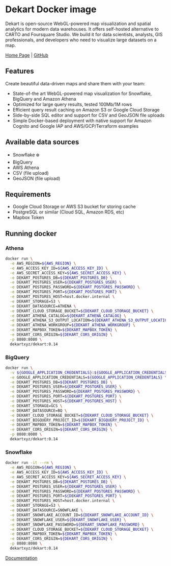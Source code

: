 # Dekart Docker image
Dekart is open-source WebGL-powered map visualization and spatial analytics for modern data warehouses. It offers self-hosted alternative to CARTO and Foursquare Studio. We build it for data scientists, analysts, GIS professionals, and developers who need to visualize large datasets on a map.

[Home Page](https://dekart.xyz?ref=dokerhub) | [GitHub](https://github.com/dekart/dekart?ref=dokerhub)

## Features

Create beautiful data-driven maps and share them with your team:

* State-of-the art WebGL-powered map visualization for Snowflake, BigQuery and Amazon Athena
* Optimized for large query results, tested 100Mb/1M rows
* Efficient query result caching on Amazon S3 or Google Cloud Storage
* Side-by-side SQL editor and support for CSV and GeoJSON file uploads
* Simple Docker-based deployment with native support for Amazon Cognito and Google IAP and AWS/GCP/Terraform examples

## Available data sources

* Snowflake ❄️
* BigQuery
* AWS Athena
* CSV (file upload)
* GeoJSON (file upload)

## Requirements

* Google Cloud Storage or AWS S3 bucket for storing cache
* PostgreSQL or similar (Cloud SQL, Amazon RDS, etc)
* Mapbox Token

## Running docker

### Athena

```bash
docker run \
  -e AWS_REGION=${AWS_REGION} \
  -e AWS_ACCESS_KEY_ID=${AWS_ACCESS_KEY_ID} \
  -e AWS_SECRET_ACCESS_KEY=${AWS_SECRET_ACCESS_KEY} \
  -e DEKART_POSTGRES_DB=${DEKART_POSTGRES_DB} \
  -e DEKART_POSTGRES_USER=${DEKART_POSTGRES_USER} \
  -e DEKART_POSTGRES_PASSWORD=${DEKART_POSTGRES_PASSWORD} \
  -e DEKART_POSTGRES_PORT=${DEKART_POSTGRES_PORT} \
  -e DEKART_POSTGRES_HOST=host.docker.internal \
  -e DEKART_STORAGE=S3 \
  -e DEKART_DATASOURCE=ATHENA \
  -e DEKART_CLOUD_STORAGE_BUCKET=${DEKART_CLOUD_STORAGE_BUCKET} \
  -e DEKART_ATHENA_CATALOG=${DEKART_ATHENA_CATALOG} \
  -e DEKART_ATHENA_S3_OUTPUT_LOCATION=${DEKART_ATHENA_S3_OUTPUT_LOCATION} \
  -e DEKART_ATHENA_WORKGROUP=${DEKART_ATHENA_WORKGROUP} \
  -e DEKART_MAPBOX_TOKEN=${DEKART_MAPBOX_TOKEN} \
  -e DEKART_CORS_ORIGIN=${DEKART_CORS_ORIGIN} \
  -p 8080:8080 \
  dekartxyz/dekart:0.14
```

### BigQuery

```bash
docker run \
  -v ${GOOGLE_APPLICATION_CREDENTIALS}:${GOOGLE_APPLICATION_CREDENTIALS} \
  -e GOOGLE_APPLICATION_CREDENTIALS=${GOOGLE_APPLICATION_CREDENTIALS} \
  -e DEKART_POSTGRES_DB=${DEKART_POSTGRES_DB} \
  -e DEKART_POSTGRES_USER=${DEKART_POSTGRES_USER} \
  -e DEKART_POSTGRES_PASSWORD=${DEKART_POSTGRES_PASSWORD} \
  -e DEKART_POSTGRES_PORT=${DEKART_POSTGRES_PORT} \
  -e DEKART_POSTGRES_HOST=${DEKART_POSTGRES_HOST} \
  -e DEKART_STORAGE=GCS \
  -e DEKART_DATASOURCE=BQ \
  -e DEKART_CLOUD_STORAGE_BUCKET=${DEKART_CLOUD_STORAGE_BUCKET} \
  -e DEKART_BIGQUERY_PROJECT_ID=${DEKART_BIGQUERY_PROJECT_ID} \
  -e DEKART_MAPBOX_TOKEN=${DEKART_MAPBOX_TOKEN} \
  -e DEKART_CORS_ORIGIN=${DEKART_CORS_ORIGIN} \
  -p 8080:8080 \
  dekartxyz/dekart:0.14
```

### Snowflake

```bash
docker run -it --rm \
  -e AWS_REGION=${AWS_REGION} \
  -e AWS_ACCESS_KEY_ID=${AWS_ACCESS_KEY_ID} \
  -e AWS_SECRET_ACCESS_KEY=${AWS_SECRET_ACCESS_KEY} \
  -e DEKART_POSTGRES_DB=${DEKART_POSTGRES_DB} \
  -e DEKART_POSTGRES_USER=${DEKART_POSTGRES_USER} \
  -e DEKART_POSTGRES_PASSWORD=${DEKART_POSTGRES_PASSWORD} \
  -e DEKART_POSTGRES_PORT=${DEKART_POSTGRES_PORT} \
  -e DEKART_POSTGRES_HOST=host.docker.internal \
  -e DEKART_STORAGE=S3 \
  -e DEKART_DATASOURCE=SNOWFLAKE \
  -e DEKART_SNOWFLAKE_ACCOUNT_ID=${DEKART_SNOWFLAKE_ACCOUNT_ID} \
  -e DEKART_SNOWFLAKE_USER=${DEKART_SNOWFLAKE_USER} \
  -e DEKART_SNOWFLAKE_PASSWORD=${DEKART_SNOWFLAKE_PASSWORD} \
  -e DEKART_CLOUD_STORAGE_BUCKET=${DEKART_CLOUD_STORAGE_BUCKET} \
  -e DEKART_MAPBOX_TOKEN=${DEKART_MAPBOX_TOKEN} \
  -e DEKART_CORS_ORIGIN=${DEKART_CORS_ORIGIN} \
  -p 8080:8080 \
  dekartxyz/dekart:0.14
```

[Documentation](https://dekart.xyz/docs/?ref=dokerhub)


